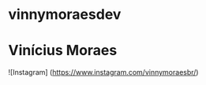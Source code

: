 # vinnymoraesdev

<h1>Vinícius Moraes</h1>


![Instagram] (https://www.instagram.com/vinnymoraesbr/)
